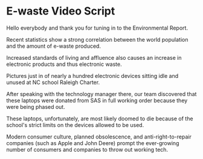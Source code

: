 # E-waste Video Script

Hello everybody and thank you for tuning in to the Environmental Report.

Recent statistics show a strong correlation between the world population and
the amount of e-waste produced.

Increased standards of living and affluence also causes an increase in
electronic products and thus electronic waste.

Pictures just in of nearly a hundred electronic devices sitting idle and unused
at NC school Raleigh Charter.

After speaking with the technology manager there, our team discovered that
these laptops were donated from SAS in full working order because they were
being phased out.

These laptops, unfortunately, are most likely doomed to die because of the
school's strict limits on the devices allowed to be used.

Modern consumer culture, planned obsolescence, and anti-right-to-repair
companies (such as Apple and John Deere) prompt the ever-growing number of
consumers and companies to throw out working tech.


